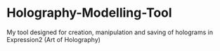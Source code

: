 # Holography-Modelling-Tool
My tool designed for creation, manipulation and saving of holograms in Expression2 (Art of Holography)

